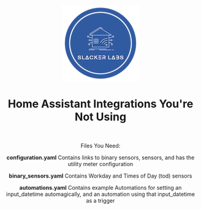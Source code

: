 <div align="center">
<img src="../images/slacker_labs.png">
<h1>Home Assistant Integrations You're Not Using</h1>
<br>


Files You Need:

**configuration.yaml** 
Contains links to binary sensors, sensors, and has the utility meter configuration

**binary_sensors.yaml** 
Contains Workday and Times of Day (tod) sensors

**automations.yaml**
Contains example Automations for setting an input_datetime automagically, and an automation using that input_datetime as a trigger


    

